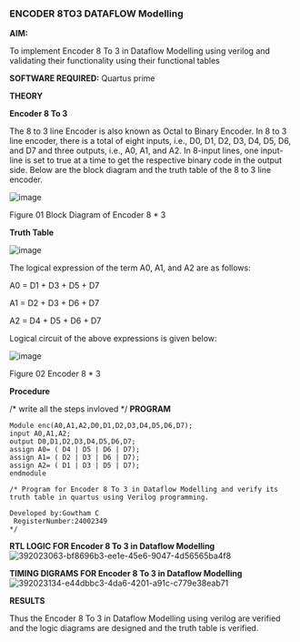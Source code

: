 ### ENCODER 8TO3 DATAFLOW Modelling

**AIM:**

To implement  Encoder 8 To 3 in Dataflow Modelling using verilog and validating their functionality using their functional tables

**SOFTWARE REQUIRED:** Quartus prime

**THEORY**

**Encoder 8 To 3**

The 8 to 3 line Encoder is also known as Octal to Binary Encoder. In 8 to 3 line encoder, there is a total of eight inputs, i.e., D0, D1, D2, D3, D4, D5, D6, and D7 and three outputs, i.e., A0, A1, and A2. In 8-input lines, one input-line is set to true at a time to get the respective binary code in the output side. Below are the block diagram and the truth table of the 8 to 3 line encoder.

![image](https://github.com/naavaneetha/ENCODER8TO3DATAFLOW/assets/154305477/0bc242c1-eb9e-4c47-afe5-30428470efc3)

Figure 01  Block Diagram of Encoder 8 * 3

**Truth Table**

![image](https://github.com/naavaneetha/ENCODER8TO3DATAFLOW/assets/154305477/35496b14-ae6e-4cd1-9abd-d6736b576575)

The logical expression of the term A0, A1, and A2 are as follows:

A0 = D1 + D3 + D5 + D7

A1 = D2 + D3 + D6 + D7

A2 = D4 + D5 + D6 + D7

Logical circuit of the above expressions is given below:

![image](https://github.com/naavaneetha/ENCODER8TO3DATAFLOW/assets/154305477/95acaee6-c873-4c75-89eb-ef09fb158053)

Figure 02  Encoder 8 * 3

**Procedure**

/* write all the steps invloved */
**PROGRAM**
~~~
Module enc(A0,A1,A2,D0,D1,D2,D3,D4,D5,D6,D7);
input A0,A1,A2;
output D0,D1,D2,D3,D4,D5,D6,D7;
assign A0= ( D4 | D5 | D6 | D7);
assign A1= ( D2 | D3 | D6 | D7);
assign A2= ( D1 | D3 | D5 | D7);
endmodule

/* Program for Encoder 8 To 3 in Dataflow Modelling and verify its truth table in quartus using Verilog programming. 

Developed by:Gowtham C
 RegisterNumber:24002349
*/
~~~
**RTL LOGIC FOR Encoder 8 To 3 in Dataflow Modelling**
![392023063-bf8696b3-ee1e-45e6-9047-4d56565ba4f8](https://github.com/user-attachments/assets/775d3b0f-766e-4fa6-b8ae-84dc24b2dc88)

**TIMING DIGRAMS FOR Encoder 8 To 3 in Dataflow Modelling**
![392023134-e44dbbc3-4da6-4201-a91c-c779e38eab71](https://github.com/user-attachments/assets/d726838c-4c85-4d63-8da6-17f409afd7da)

**RESULTS**

Thus the Encoder 8 To 3 in Dataflow Modelling using verilog are verified and the logic diagrams are designed and the truth table is verified.


